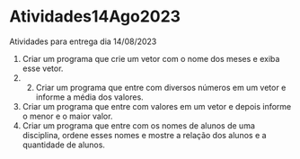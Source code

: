# Atividades14Ago2023
Atividades para entrega dia 14/08/2023
1. Criar um programa que crie um vetor com o nome dos meses e exiba esse vetor. <br>
2. 2. Criar um programa que entre com diversos números em um vetor e informe a média dos valores. <br>
3. Criar um programa que entre com valores em um vetor e depois informe o menor e o maior valor. <br> 
4. Criar um programa que entre com os nomes de alunos de uma disciplina, ordene esses nomes e mostre a relação dos alunos e a quantidade de alunos.<br>
